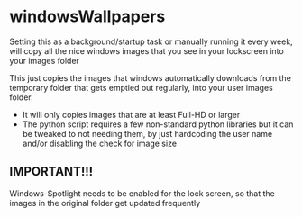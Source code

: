 # windowsWallpapers
Setting this as a background/startup task or manually running it every week, will copy all the nice windows images that you see in your lockscreen into your images folder

This just copies the images that windows automatically downloads from the temporary folder that gets emptied out regularly, into your user images folder.

- It will only copies images that are at least Full-HD or larger
- The python script requires a few non-standard python libraries but it can be tweaked to not needing them, by just hardcoding the user name and/or disabling the check for image size

## IMPORTANT!!!
Windows-Spotlight needs to be enabled for the lock screen, so that the images in the original folder get updated frequently
